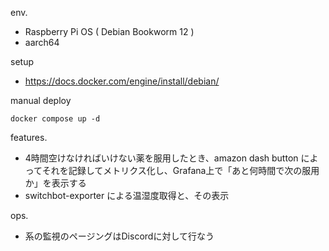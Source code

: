 
env.
* Raspberry Pi OS ( Debian Bookworm 12 )
* aarch64

setup
* https://docs.docker.com/engine/install/debian/

manual deploy
```
docker compose up -d
```

features.
* 4時間空けなければいけない薬を服用したとき、amazon dash button によってそれを記録してメトリクス化し、Grafana上で「あと何時間で次の服用か」を表示する
* switchbot-exporter による温湿度取得と、その表示

ops.
* 系の監視のページングはDiscordに対して行なう

